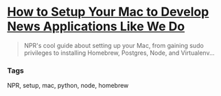 # [How to Setup Your Mac to Develop News Applications Like We Do](http://blog.apps.npr.org/2013/06/06/how-to-setup-a-developers-environment.html)

> NPR's cool guide about setting up your Mac, from gaining sudo privileges to installing Homebrew, Postgres, Node, and Virtualenv...

### Tags

NPR, setup, mac, python, node, homebrew
